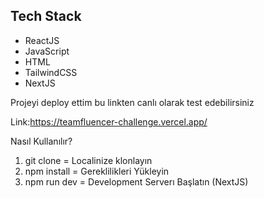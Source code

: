 ## Tech Stack

* ReactJS
* JavaScript
* HTML
* TailwindCSS
* NextJS

Projeyi deploy ettim bu linkten canlı olarak test edebilirsiniz

Link:https://teamfluencer-challenge.vercel.app/

Nasıl Kullanılır?
1. git clone = Localinize klonlayın
2. npm install = Gereklilikleri Yükleyin
3. npm run dev = Development Serverı Başlatın (NextJS)
